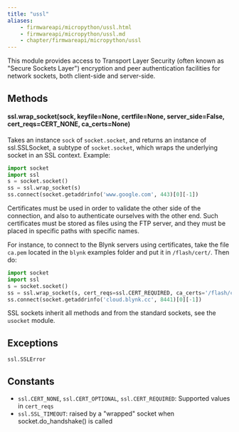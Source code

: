 ```yaml
---
title: "ussl"
aliases:
    - firmwareapi/micropython/ussl.html
    - firmwareapi/micropython/ussl.md
    - chapter/firmwareapi/micropython/ussl
---
```

This module provides access to Transport Layer Security (often known as "Secure Sockets Layer") encryption and peer authentication facilities for network sockets, both client-side and server-side.

## Methods

#### ssl.wrap\_socket(sock, keyfile=None, certfile=None, server\_side=False, cert\_reqs=CERT\_NONE, ca\_certs=None)

Takes an instance `sock` of `socket.socket`, and returns an instance of ssl.SSLSocket, a subtype of `socket.socket`, which wraps the underlying socket in an SSL context. Example:

```python
import socket
import ssl
s = socket.socket()
ss = ssl.wrap_socket(s)
ss.connect(socket.getaddrinfo('www.google.com', 443)[0][-1])
```

Certificates must be used in order to validate the other side of the connection, and also to authenticate ourselves with the other end. Such certificates must be stored as files using the FTP server, and they must be placed in specific paths with specific names.

For instance, to connect to the Blynk servers using certificates, take the file `ca.pem` located in the `blynk` examples folder and put it in `/flash/cert/`. Then do:

```python
import socket
import ssl
s = socket.socket()
ss = ssl.wrap_socket(s, cert_reqs=ssl.CERT_REQUIRED, ca_certs='/flash/cert/ca.pem')
ss.connect(socket.getaddrinfo('cloud.blynk.cc', 8441)[0][-1])
```

SSL sockets inherit all methods and from the standard sockets, see the `usocket` module.

## Exceptions

`ssl.SSLError`

## Constants

* `ssl.CERT_NONE`, `ssl.CERT_OPTIONAL`, `ssl.CERT_REQUIRED`: Supported values in `cert_reqs`
* `ssl.SSL_TIMEOUT`: raised by a "wrapped" socket when socket.do_handshake() is called

